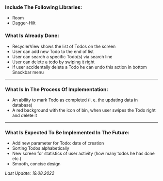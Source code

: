 ### Include The Following Libraries:
- Room
- Dagger-Hilt

### What Is Already Done:
- RecyclerView shows the list of Todos on the screen
- User can add new Todo to the end of list
- User can search a specific Todo(s) via search line
- User can delete a todo by swiping it right
- If user accidentally delete a Todo he can undo this action in bottom Snackbar menu
___
### What Is In The Process Of Implementation:
- An ability to mark Todo as completed (i. e. the updating data in database)
- A red background with the icon of bin, when user swipes the Todo right and delete it
___
### What Is Expected To Be Implemented In The Future:
- Add new parameter for Todo: date of creation
- Sorting Todos alphabetically
- New screen for statistics of user activity (how many todos he has done etc.)
- Smooth, concise design

*Last Update: 19.08.2022*
